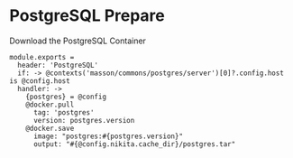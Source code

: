# PostgreSQL Prepare

Download the PostgreSQL Container

    module.exports =
      header: 'PostgreSQL'
      if: -> @contexts('masson/commons/postgres/server')[0]?.config.host is @config.host
      handler: ->
        {postgres} = @config
        @docker.pull
          tag: 'postgres'
          version: postgres.version
        @docker.save
          image: "postgres:#{postgres.version}"
          output: "#{@config.nikita.cache_dir}/postgres.tar"
